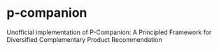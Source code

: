 # p-companion
Unofficial implementation of P-Companion: A Principled Framework for Diversified Complementary Product Recommendation
